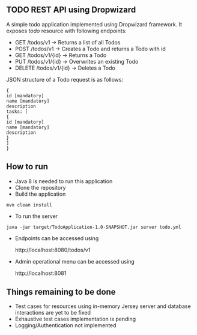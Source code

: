 ## TODO REST API using Dropwizard

A simple todo application implemented using Dropwizard framework.
It exposes _todo_ resource with following endpoints:

* GET /todos/v1 → Returns a list of all Todos
* POST /todos/v1 → Creates a Todo and returns a Todo with id
* GET /todos/v1/{id} → Returns a Todo
* PUT /todos/v1/{id} → Overwrites an existing Todo
* DELETE /todos/v1/{id} → Deletes a Todo

JSON structure of a Todo request is as follows:
```shell
{
id [mandatory]
name [mandatory]
description
tasks: [
{
id [mandatory]
name [mandatory]
description
}
]
}
```

## How to run
* Java 8 is needed to run this application
* Clone the repository
* Build the application
```shell
mvn clean install
```
* To run the server
```shell
java -jar target/TodoApplication-1.0-SNAPSHOT.jar server todo.yml 
```
* Endpoints can be accessed using
  
  http://localhost:8080/todos/v1
  

* Admin operational menu can be accessed using

  http://localhost:8081
  

## Things remaining to be done
* Test cases for resources using in-memory Jersey server and database interactions are yet to be fixed
* Exhaustive test cases implementation is pending
* Logging/Authentication not implemented
